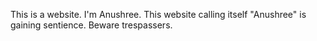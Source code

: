 This is a website.
I'm Anushree.
This website calling itself "Anushree" is gaining sentience.
Beware trespassers.
